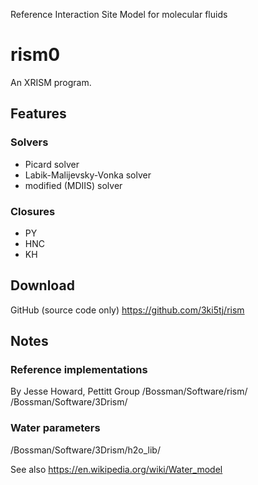 Reference Interaction Site Model for molecular fluids



# rism0 #

An XRISM program.

## Features ##

### Solvers ###
 * Picard solver
 * Labik-Malijevsky-Vonka solver
 * modified (MDIIS) solver

### Closures ###
 * PY
 * HNC
 * KH



## Download ##

GitHub (source code only)
https://github.com/3ki5tj/rism



## Notes ##

### Reference implementations ###

By Jesse Howard, Pettitt Group
/Bossman/Software/rism/
/Bossman/Software/3Drism/

### Water parameters ###

/Bossman/Software/3Drism/h2o_lib/

See also
https://en.wikipedia.org/wiki/Water_model

